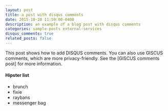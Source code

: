 ```yaml
---
layout: post
title: a post with disqus comments
date: 2015-10-20 11:59:00-0400
description: an example of a blog post with disqus comments
categories: sample-posts external-services
disqus_comments: true
related_posts: false
---
```

This post shows how to add DISQUS comments. You can also use GISCUS comments, which are more privacy-friendly. See the [GISCUS comments post] for more information. 

#### Hipster list
<ul>
    <li>brunch</li>
    <li>fixie</li>
    <li>raybans</li>
    <li>messenger bag</li>
</ul>
